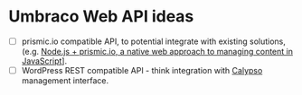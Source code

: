 # Umbraco Web API ideas

* [ ] prismic.io compatible API, to potential integrate with existing solutions, (e.g. [Node.js + prismic.io, a native web approach to managing content in JavaScript](https://blog.prismic.io/UmZsbknM08g3P-kf/js-prismicio-99-pure-or-a-touch-beyond-approach-to-managing-content-in-javascript)].
* [ ] WordPress REST compatible API - think integration with [Calypso](https://developer.wordpress.com/calypso/) management interface.
